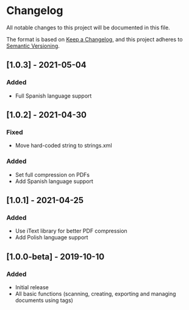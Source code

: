 # Changelog
All notable changes to this project will be documented in this file.

The format is based on [Keep a Changelog](https://keepachangelog.com/en/1.0.0/),
and this project adheres to [Semantic Versioning](https://semver.org/spec/v2.0.0.html).

## [1.0.3] - 2021-05-04
### Added
- Full Spanish language support

## [1.0.2] - 2021-04-30
### Fixed
- Move hard-coded string to strings.xml

### Added
- Set full compression on PDFs
- Add Spanish language support

## [1.0.1] - 2021-04-25
### Added
- Use iText library for better PDF compression
- Add Polish language support

## [1.0.0-beta] - 2019-10-10
### Added
- Initial release
- All basic functions (scanning, creating, exporting and managing documents using tags)

